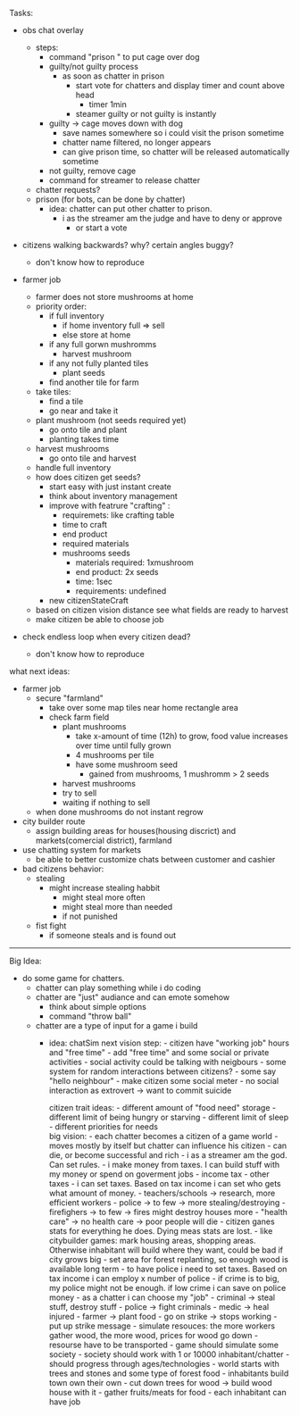 Tasks:
- obs chat overlay
    - steps:
        - command "prison <name> <reason>" to put cage over dog
        - guilty/not guilty process
            - as soon as chatter in prison
                - start vote for chatters and display timer and count above head
                    - timer 1min
                - steamer guilty or not guilty is instantly
        - guilty -> cage moves down with dog
            - save names somewhere so i could visit the prison sometime
            - chatter name filtered, no longer appears
            - can give prison time, so chatter will be released automatically sometime
        - not guilty, remove cage
        - command for streamer to release chatter
    - chatter requests?
    - prison (for bots, can be done by chatter)
        - idea: chatter can put other chatter to prison. 
            - i as the streamer am the judge and have to deny or approve
                - or start a vote


- citizens walking backwards? why? certain angles buggy?
    - don't know how to reproduce
- farmer job
    - farmer does not store mushrooms at home
    - priority order:
        - if full inventory 
            - if home inventory full => sell
            - else store at home
        - if any full gorwn mushromms
            - harvest mushroom
        - if any not fully planted tiles
            - plant seeds
        - find another tile for farm
    - take tiles:
        - find a tile
        - go near and take it
    - plant mushroom (not seeds required yet)
        - go onto tile and plant
        - planting takes time
    - harvest mushrooms
        - go onto tile and harvest
    - handle full inventory
    - how does citizen get seeds?
        - start easy with just instant create
        - think about inventory management
        - improve with featrure "crafting" :
            - requiremets: like crafting table
            - time to craft
            - end product
            - required materials
            - mushrooms seeds
                - materials required: 1xmushroom
                - end product: 2x seeds
                - time: 1sec
                - requirements: undefined
        - new citizenStateCraft
    - based on citizen vision distance see what fields are ready to harvest
    - make citizen be able to choose job
- check endless loop when every citizen dead?
    - don't know how to reproduce


what next ideas:
- farmer job
    - secure "farmland"
        - take over some map tiles near home rectangle area 
        - check farm field 
            - plant mushrooms 
                - take x-amount of time (12h) to grow, food value increases over time until fully grown
                - 4 mushrooms per tile
                - have some mushroom seed
                    - gained from mushrooms, 1 mushromm > 2 seeds
            - harvest mushrooms 
            - try to sell
            - waiting if nothing to sell
    - when done mushrooms do not instant regrow
- city builder route
    - assign building areas for houses(housing discrict) and markets(comercial district), farmland
- use chatting system for markets
    - be able to better customize chats between customer and cashier
- bad citizens behavior:
    - stealing 
        - might increase stealing habbit
            - might steal more often
            - might steal more than needed
            - if not punished
    - fist fight
        - if someone steals and is found out


--------------------------------------------------
Big Idea:
- do some game for chatters.
    - chatter can play something while i do coding
    - chatter are "just" audiance and can emote somehow
        - think about simple options
        - command "throw ball"
    - chatter are a type of input for a game i build
        - idea: chatSim
            next vision step:
                - citizen have "working job" hours and "free time"
                    - add "free time" and some social or private activities
                    - social activity could be talking with neigbours
                    - some system for random interactions between citizens?
                        - some say "hello neighbour"
                    - make citizen some social meter
                        - no social interaction as extrovert -> want to commit suicide
                            
            citizen trait ideas:
                - different amount of "food need" storage
                - different limit of being hungry or starving
                - different limit of sleep
                - different priorities for needs                        
            big vision:
                - each chatter becomes a citizen of a game world
                    - moves mostly by itself but chatter can influence his citizen
                    - can die, or become successful and rich
                - i as a streamer am the god. Can set rules. 
                    - i make money from taxes. I can build stuff with my money or spend on goverment jobs
                        - income tax
                        - other taxes
                    - i can set taxes. Based on tax income i can set who gets what amount of money.
                        - teachers/schools -> research, more efficient workers
                        - police  -> to few -> more stealing/destroying
                        - firefighers -> to few -> fires might destroy houses more
                        - "health care" -> no health care -> poor people will die
                                - citizen ganes stats for everything he does. Dying meas stats are lost. 
                    - like citybuilder games: mark housing areas, shopping areas. Otherwise inhabitant will build where they want, could be bad if city grows big
                    - set area for forest replanting, so enough wood is available long term
                    - to have police i need to set taxes. Based on tax income i can employ x number of police
                        - if crime is to big, my police might not be enough. if low crime i can save on police money
                - as a chatter i can choose my "job"
                    - criminal -> steal stuff, destroy stuff
                    - police -> fight criminals
                    - medic -> heal injured
                    - farmer -> plant food
                    - go on strike -> stops working
                        - put up strike message
                - simulate resouces: the more workers gather wood, the more wood, prices for wood go down
                    - resourse have to be transported
                - game should simulate some society
                - society should work with 1 or 10000 inhabitant/chatter
                - should progress through ages/technologies
                - world starts with trees and stones and some type of forest food
                - inhabitants build town own their own
                    - cut down trees for wood -> build wood house with it
                    - gather fruits/meats for food
                    - each inhabitant can have job


